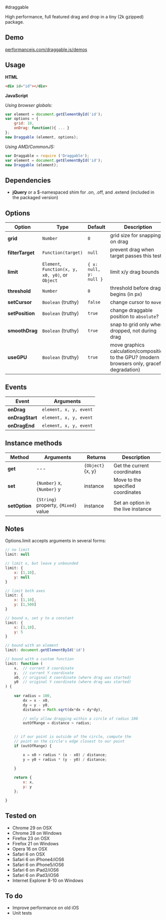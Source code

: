 #draggable

High performance, full featured drag and drop in a tiny (2k gzipped) package.

## Demo

[performancejs.com/draggable.js/demos](http://performancejs.com/draggable.js/demos/)

## Usage

**HTML**
```html
<div id="id"></div>
```

**JavaScript**

*Using browser globals:*
```js
var element = document.getElementById('id');
var options = {
	grid: 10,
	onDrag: function(){ ... }
};
new Draggable (element, options);
```

*Using AMD/CommonJS:*
```js
var Draggable = require ('Draggable');
var element = document.getElementById('id');
new Draggable (element);
```

## Dependencies

- **jQuery** or a $-namespaced shim for .on, .off, and .extend (included in the packaged version)

## Options

| Option 			| Type					| Default	| Description															|
|-------------------|-----------------------|-----------|-----------------------------------------------------------------------|
| **grid**			| `Number`				| `0`		| grid size for snapping on drag 										|
| **filterTarget**	| `Function(target)`	| `null`	| prevent drag when target passes this test								|
| **limit**			| `Element`, `Function(x, y, x0, y0)`, or `Object` 	| `{ x: null, y: null }` | limit x/y drag bounds		|
| **threshold**		| `Number`				| `0`		| threshold before drag begins (in px)									|
| **setCursor**		| `Boolean` (truthy)	| `false`	| change cursor to `move`?												|
| **setPosition**	| `Boolean` (truthy)	| `true`	| change draggable position to `absolute`?								|
| **smoothDrag**	| `Boolean` (truthy)	| `true`	| snap to grid only when dropped, not during drag						|
| **useGPU**		| `Boolean` (truthy)	| `true`	| move graphics calculation/composition to the GPU? (modern browsers only, graceful degradation) |

## Events

| Event 			| Arguments					|
|-------------------|---------------------------|
| **onDrag**		| `element, x, y, event`	|
| **onDragStart**	| `element, x, y, event`	|
| **onDragEnd**		| `element, x, y, event`	|

## Instance methods

| Method		| Arguments									| Returns				| Description
|---------------|-------------------------------------------|-----------------------|-------------------------------------------|
| **get**		| ---										| `{Object}` {x, y}		| Get the current coordinates				|
| **set**		| `{Number}` x, `{Number}` y				| instance				| Move to the specified coordinates			|
| **setOption**	| `{String}` property, `{Mixed}` value		| instance				| Set an option in the live instance		|

## Notes

Options.limit accepts arguments in several forms:

```js
// no limit
limit: null

// limit x, but leave y unbounded
limit: {
	x: [1,10],
	y: null
}

// limit both axes
limit: {
	x: [1,10],
	y: [1,500]
}

// bound x, set y to a constant
limit: {
	x: [1,10],
	y: 5
}

// bound with an element
limit: document.getElementById('id')

// bound with a custom function
limit: function (
	x,	// current X coordinate
	y,	// current Y coordinate
	x0,	// original X coordinate (where drag was started)
	y0	// original Y coordinate (where drag was started)
) {
	
	var radius = 100,
		dx = x - x0,
		dy = y - y0,
		distance = Math.sqrt(dx*dx + dy*dy),

		// only allow dragging within a circle of radius 100
		outOfRange = distance > radius;

	
	// if our point is outside of the circle, compute the
	// point on the circle's edge closest to our point
	if (outOfRange) {

		x = x0 + radius * (x - x0) / distance;
		y = y0 + radius * (y - y0) / distance;
		
	}

	return {
		x: x,
		y: y
	};

}
```

## Tested on

- Chrome 29 on OSX
- Chrome 28 on Windows
- Firefox 23 on OSX
- Firefox 21 on Windows
- Opera 16 on OSX
- Safari 6 on OSX
- Safari 6 on iPhone4/iOS6
- Safari 6 on iPhone5/iOS6
- Safari 6 on iPad2/iOS6
- Safari 6 on iPad3/iOS6
- Internet Explorer 8-10 on Windows

## To do

- Improve performance on old iOS
- Unit tests